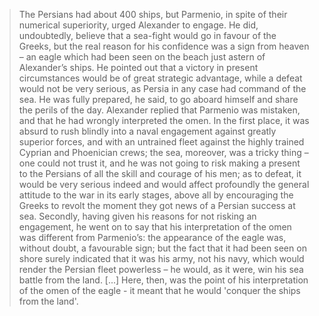 > The Persians had about 400 ships, but Parmenio, in spite of their numerical superiority, urged Alexander to engage. He did, undoubtedly, believe that a sea-fight would go in favour of the Greeks, but the real reason for his confidence was a sign from heaven – an eagle which had been seen on the beach just astern of Alexander’s ships. He pointed out that a victory in present circumstances would be of great strategic advantage, while a defeat would not be very serious, as Persia in any case had command of the sea. He was fully prepared, he said, to go aboard himself and share the perils of the day. Alexander replied that Parmenio was mistaken, and that he had wrongly interpreted the omen. In the first place, it was absurd to rush blindly into a naval engagement against greatly superior forces, and with an untrained fleet against the highly trained Cyprian and Phoenician crews; the sea, moreover, was a tricky thing – one could not trust it, and he was not going to risk making a present to the Persians of all the skill and courage of his men; as to defeat, it would be very serious indeed and would affect profoundly the general attitude to the war in its early stages, above all by encouraging the Greeks to revolt the moment they got news of a Persian success at sea. Secondly, having given his reasons for not risking an engagement, he went on to say that his interpretation of the omen was different from Parmenio’s: the appearance of the eagle was, without doubt, a favourable sign; but the fact that it had been seen on shore surely indicated that it was his army, not his navy, which would render the Persian fleet powerless – he would, as it were, win his sea battle from the land.
> [...]
> Here, then, was the point of his interpretation of the omen of the eagle - it meant that he would 'conquer the ships from the land'.
